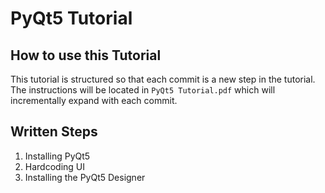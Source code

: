 # PyQt5 Tutorial


## How to use this Tutorial

This tutorial is structured so that each commit is a new step in the tutorial. The instructions will be located in `PyQt5 Tutorial.pdf` which will incrementally expand with each commit. 

## Written Steps
 1. Installing PyQt5
 2. Hardcoding UI
 3. Installing the PyQt5 Designer
